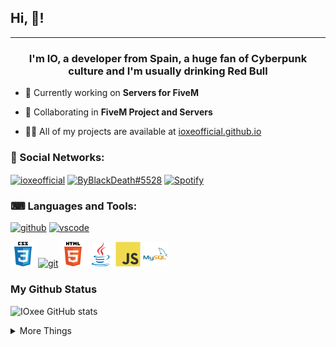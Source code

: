 ## Hi, 👋!
***

<h3 align="center">I'm IO, a developer from Spain, a huge fan of Cyberpunk culture and I'm usually drinking Red Bull</h3>

- 🔭 Currently working on **Servers for FiveM**

- 👯 Collaborating in **FiveM Project and Servers**

- 👨‍💻 All of my projects are available at [ioxeofficial.github.io](https://ioxeofficial.github.io/#home)

### 📳 Social Networks:</h3>
<p align="left">
<a href="https://twitter.com/ioxeofficial" target="blank"><img align="center" src="https://img.icons8.com/nolan/64/twitter.png" alt="ioxeofficial" height="64" width="64"/></a>
<a href="https://dsc.bio/byblackdeath" target="blank"><img align="center" src="https://img.icons8.com/nolan/64/discord-logo.png" alt="ByBlackDeath#5528" height="64" width="64"/></a>
<a href="" target="blank"><img align="center" src="https://img.icons8.com/nolan/64/spotify.png" alt="Spotify" height="64" width="64"/></a>
</p>


### ⌨ Languages and Tools:</h3>
<p align="left">
<a href="https://github.com/" target="_blank"> <img src="https://www.vectorlogo.zone/logos/github/github-tile.svg" alt="github" width="40" height="40"/></a>
<a href="https://code.visualstudio.com/" target="_blank"> <img src="https://www.vectorlogo.zone/logos/visualstudio_code/visualstudio_code-icon.svg" alt="vscode" width="40" height="40"/></p>
<a href="https://www.w3schools.com/css/" target="_blank"> <img src="https://raw.githubusercontent.com/devicons/devicon/master/icons/css3/css3-original-wordmark.svg" alt="css3" width="40" height="40"/></a>
<a href="https://git-scm.com/" target="_blank"> <img src="https://www.vectorlogo.zone/logos/git-scm/git-scm-icon.svg" alt="git" width="40" height="40"/></a>
<a href="https://www.w3.org/html/" target="_blank"> <img src="https://raw.githubusercontent.com/devicons/devicon/master/icons/html5/html5-original-wordmark.svg" alt="html5" width="40" height="40"/></a>
<a href="https://www.java.com" target="_blank"> <img src="https://raw.githubusercontent.com/devicons/devicon/master/icons/java/java-original.svg" alt="java" width="40" height="40"/></a>
<a href="https://developer.mozilla.org/en-US/docs/Web/JavaScript" target="_blank"> <img src="https://raw.githubusercontent.com/devicons/devicon/master/icons/javascript/javascript-original.svg" alt="javascript" width="40" height="40"/></a>
<a href="https://www.mysql.com/" target="_blank"> <img src="https://raw.githubusercontent.com/devicons/devicon/master/icons/mysql/mysql-original-wordmark.svg" alt="mysql" width="40" height="40"/></a>
</p>

### My Github Status
![IOxee GitHub stats](https://github-readme-stats.vercel.app/api?username=IOxee&show_icons=true&theme=radical)

<!--### 🎶 What I'm listening to right now!
[![Spotify playing](http://spotify.aio-api.ml/spotify?id=rockiolen&theme=wavy&image=true&color_theme=dark&bars_when_not_listening=true&bg_color=&title_color=%23fff&text_color=&hide_status=false&display_timer=true)](https://open.spotify.com/user/rockiolen)-->

<details>
  <summary>More Things</summary>
  </br>
    <p>There is still nothing to show here</p>
    <img src="https://i.imgur.com/3UQocTj.gif" alt="funny GIF" width="100%">
  <br>
</details>
